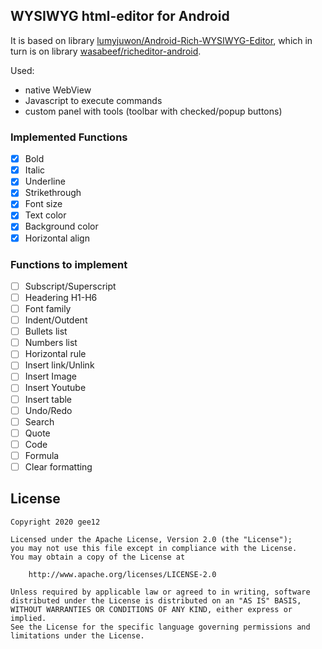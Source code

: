 ## WYSIWYG html-editor for Android

It is based on library [lumyjuwon/Android-Rich-WYSIWYG-Editor](https://github.com/lumyjuwon/Android-Rich-WYSIWYG-Editor), which in turn is on library [wasabeef/richeditor-android](https://github.com/wasabeef/richeditor-android).

Used:
- native WebView
- Javascript to execute commands
- custom panel with tools (toolbar with checked/popup buttons)

### Implemented Functions
- [x] Bold
- [x] Italic
- [x] Underline
- [x] Strikethrough
- [x] Font size
- [x] Text color
- [x] Background color
- [x] Horizontal align

### Functions to implement
- [ ] Subscript/Superscript
- [ ] Headering H1-H6
- [ ] Font family
- [ ] Indent/Outdent
- [ ] Bullets list
- [ ] Numbers list
- [ ] Horizontal rule
- [ ] Insert link/Unlink
- [ ] Insert Image
- [ ] Insert Youtube
- [ ] Insert table
- [ ] Undo/Redo
- [ ] Search
- [ ] Quote
- [ ] Code
- [ ] Formula
- [ ] Clear formatting

## License
```
Copyright 2020 gee12

Licensed under the Apache License, Version 2.0 (the "License");
you may not use this file except in compliance with the License.
You may obtain a copy of the License at

    http://www.apache.org/licenses/LICENSE-2.0

Unless required by applicable law or agreed to in writing, software
distributed under the License is distributed on an "AS IS" BASIS,
WITHOUT WARRANTIES OR CONDITIONS OF ANY KIND, either express or implied.
See the License for the specific language governing permissions and
limitations under the License.
```
